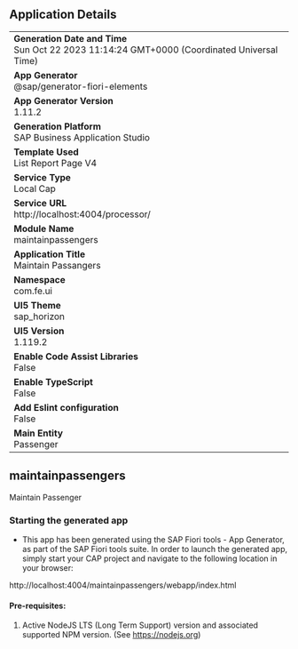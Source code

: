 ## Application Details
|               |
| ------------- |
|**Generation Date and Time**<br>Sun Oct 22 2023 11:14:24 GMT+0000 (Coordinated Universal Time)|
|**App Generator**<br>@sap/generator-fiori-elements|
|**App Generator Version**<br>1.11.2|
|**Generation Platform**<br>SAP Business Application Studio|
|**Template Used**<br>List Report Page V4|
|**Service Type**<br>Local Cap|
|**Service URL**<br>http://localhost:4004/processor/
|**Module Name**<br>maintainpassengers|
|**Application Title**<br>Maintain Passangers|
|**Namespace**<br>com.fe.ui|
|**UI5 Theme**<br>sap_horizon|
|**UI5 Version**<br>1.119.2|
|**Enable Code Assist Libraries**<br>False|
|**Enable TypeScript**<br>False|
|**Add Eslint configuration**<br>False|
|**Main Entity**<br>Passenger|

## maintainpassengers

Maintain Passenger

### Starting the generated app

-   This app has been generated using the SAP Fiori tools - App Generator, as part of the SAP Fiori tools suite.  In order to launch the generated app, simply start your CAP project and navigate to the following location in your browser:

http://localhost:4004/maintainpassengers/webapp/index.html

#### Pre-requisites:

1. Active NodeJS LTS (Long Term Support) version and associated supported NPM version.  (See https://nodejs.org)


